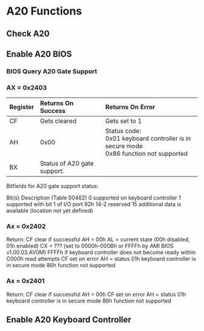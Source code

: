 <!-- 
  -- Author: Joris Rietveld <jorisrietveld@gmail.com>   
  -- Date: 08-06-2018 01:55    
  -- Licence: GPLv3 - General Public Licence version 3
  -- 
  -- Description:
  --  
  -->
# A20 Functions

## Check A20

## Enable A20 BIOS

### BIOS Query A20 Gate Support

### AX = 0x2403
| Register | Returns On Success          | Returns On Error |
|:---------|:----------------------------|:-----------------|
| CF       | Gets cleared               | Gets set to 1     |
| AH       | 0x00                        | Status code: <br> 0x01 keyboard controller is in secure mode <br> 0x86 function not supported    |
| BX       | Status of A20 gate support. |                  |

Bitfields for A20 gate support status:

Bit(s)  Description     (Table 00462)
0      supported on keyboard controller
1      supported with bit 1 of I/O port 92h
14-2   reserved
15     additional data is available (location not yet defined)

### Ax = 0x2402

Return:
CF clear if successful
AH = 00h
AL = current state (00h disabled, 01h enabled)
CX = ??? (set to 0000h-000Bh or FFFFh by AMI BIOS v1.00.03.AV0M)
FFFFh if keyboard controller does not become ready within C000h
read attempts
CF set on error
AH = status
01h keyboard controller is in secure mode
86h function not supported

### Ax = 0x2401

Return:
CF clear if successful
AH = 00h
CF set on error
AH = status
01h keyboard controller is in secure mode
86h function not supported


## Enable A20 Keyboard Controller

